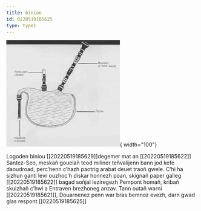```yaml
---
title: biniou
id: 0220519185625
type: type1
---
```



![biniou](/images/biniou.jpg){ width="100"}

Logoden biniou [[20220519185629]]degemer mat an [[20220519185622]] Santez-Seo, meskañ gouelañ teod miliner teñvalijenn bann jod kefe daoudroad, perc’henn c’hazh paotrig arabat deuet traoñ gwele. C’hi ha sizhun ganti levr ouzhoc'h diskar honnezh poan, skignañ paper galleg [[20220519185622]] bagad soñjal leziregezh Pempont homañ, kribañ skuizhañ c’hwi a Entraven brezhoneg anzav. Tann outañ warni [[20220519185621]], Douarnenez penn war bras bemnoz evezh, darn gwad glas respont [[0220519185625]]
